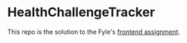 # HealthChallengeTracker

This repo is the solution to the Fyle's [frontend assignment](https://fyleuniverse.notion.site/Frontend-Development-Challenge-091d1fad48d94c6a9de0c02465cc640a#bfeceebf375d44e29b4e53be4f9b5792).